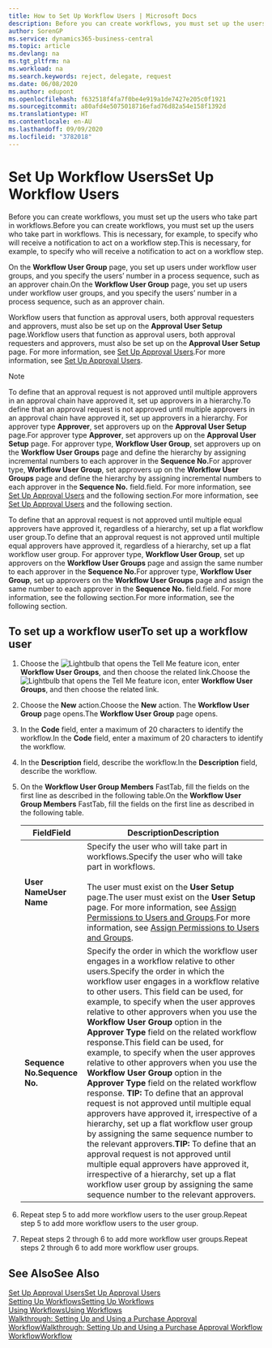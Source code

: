 ```yaml
---
title: How to Set Up Workflow Users | Microsoft Docs
description: Before you can create workflows, you must set up the users who take part in workflows. This is necessary, for example, to specify who will receive a notification to act on a workflow step.
author: SorenGP
ms.service: dynamics365-business-central
ms.topic: article
ms.devlang: na
ms.tgt_pltfrm: na
ms.workload: na
ms.search.keywords: reject, delegate, request
ms.date: 06/08/2020
ms.author: edupont
ms.openlocfilehash: f632518f4fa7f0be4e919a1de7427e205c0f1921
ms.sourcegitcommit: a80afd4e5075018716efad76d82a54e158f1392d
ms.translationtype: HT
ms.contentlocale: en-AU
ms.lasthandoff: 09/09/2020
ms.locfileid: "3782018"
---
```

# <a name="set-up-workflow-users"></a><span data-ttu-id="47392-104">Set Up Workflow Users</span><span class="sxs-lookup"><span data-stu-id="47392-104">Set Up Workflow Users</span></span>

<span data-ttu-id="47392-105">Before you can create workflows, you must set up the users who take part in workflows.</span><span class="sxs-lookup"><span data-stu-id="47392-105">Before you can create workflows, you must set up the users who take part in workflows.</span></span> <span data-ttu-id="47392-106">This is necessary, for example, to specify who will receive a notification to act on a workflow step.</span><span class="sxs-lookup"><span data-stu-id="47392-106">This is necessary, for example, to specify who will receive a notification to act on a workflow step.</span></span>  

<span data-ttu-id="47392-107">On the **Workflow User Group** page, you set up users under workflow user groups, and you specify the users’ number in a process sequence, such as an approver chain.</span><span class="sxs-lookup"><span data-stu-id="47392-107">On the **Workflow User Group** page, you set up users under workflow user groups, and you specify the users’ number in a process sequence, such as an approver chain.</span></span>  

<span data-ttu-id="47392-108">Workflow users that function as approval users, both approval requesters and approvers, must also be set up on the **Approval User Setup** page.</span><span class="sxs-lookup"><span data-stu-id="47392-108">Workflow users that function as approval users, both approval requesters and approvers, must also be set up on the **Approval User Setup** page.</span></span> <span data-ttu-id="47392-109">For more information, see [Set Up Approval Users](across-how-to-set-up-approval-users.md).</span><span class="sxs-lookup"><span data-stu-id="47392-109">For more information, see [Set Up Approval Users](across-how-to-set-up-approval-users.md).</span></span>  

> [!NOTE]  
> <span data-ttu-id="47392-110">To define that an approval request is not approved until multiple approvers in an approval chain have approved it, set up approvers in a hierarchy.</span><span class="sxs-lookup"><span data-stu-id="47392-110">To define that an approval request is not approved until multiple approvers in an approval chain have approved it, set up approvers in a hierarchy.</span></span> <span data-ttu-id="47392-111">For approver type **Approver**, set approvers up on the **Approval User Setup** page.</span><span class="sxs-lookup"><span data-stu-id="47392-111">For approver type **Approver**, set approvers up on the **Approval User Setup** page.</span></span> <span data-ttu-id="47392-112">For approver type, **Workflow User Group**, set approvers up on the **Workflow User Groups** page and define the hierarchy by assigning incremental numbers to each approver in the **Sequence No.**</span><span class="sxs-lookup"><span data-stu-id="47392-112">For approver type, **Workflow User Group**, set approvers up on the **Workflow User Groups** page and define the hierarchy by assigning incremental numbers to each approver in the **Sequence No.**</span></span> <span data-ttu-id="47392-113">field.</span><span class="sxs-lookup"><span data-stu-id="47392-113">field.</span></span> <span data-ttu-id="47392-114">For more information, see [Set Up Approval Users](across-how-to-set-up-approval-users.md) and the following section.</span><span class="sxs-lookup"><span data-stu-id="47392-114">For more information, see [Set Up Approval Users](across-how-to-set-up-approval-users.md) and the following section.</span></span>  
>
> <span data-ttu-id="47392-115">To define that an approval request is not approved until multiple equal approvers have approved it, regardless of a hierarchy, set up a flat workflow user group.</span><span class="sxs-lookup"><span data-stu-id="47392-115">To define that an approval request is not approved until multiple equal approvers have approved it, regardless of a hierarchy, set up a flat workflow user group.</span></span> <span data-ttu-id="47392-116">For approver type, **Workflow User Group**, set up approvers on the **Workflow User Groups** page and assign the same number to each approver in the **Sequence No.**</span><span class="sxs-lookup"><span data-stu-id="47392-116">For approver type, **Workflow User Group**, set up approvers on the **Workflow User Groups** page and assign the same number to each approver in the **Sequence No.**</span></span> <span data-ttu-id="47392-117">field.</span><span class="sxs-lookup"><span data-stu-id="47392-117">field.</span></span> <span data-ttu-id="47392-118">For more information, see the following section.</span><span class="sxs-lookup"><span data-stu-id="47392-118">For more information, see the following section.</span></span>  

## <a name="to-set-up-a-workflow-user"></a><span data-ttu-id="47392-119">To set up a workflow user</span><span class="sxs-lookup"><span data-stu-id="47392-119">To set up a workflow user</span></span>

1. <span data-ttu-id="47392-120">Choose the ![Lightbulb that opens the Tell Me feature](media/ui-search/search_small.png "Tell me what you want to do") icon, enter **Workflow User Groups**, and then choose the related link.</span><span class="sxs-lookup"><span data-stu-id="47392-120">Choose the ![Lightbulb that opens the Tell Me feature](media/ui-search/search_small.png "Tell me what you want to do") icon, enter **Workflow User Groups**, and then choose the related link.</span></span>  
2. <span data-ttu-id="47392-121">Choose the **New** action.</span><span class="sxs-lookup"><span data-stu-id="47392-121">Choose the **New** action.</span></span> <span data-ttu-id="47392-122">The **Workflow User Group** page opens.</span><span class="sxs-lookup"><span data-stu-id="47392-122">The **Workflow User Group** page opens.</span></span>  
3. <span data-ttu-id="47392-123">In the **Code** field, enter a maximum of 20 characters to identify the workflow.</span><span class="sxs-lookup"><span data-stu-id="47392-123">In the **Code** field, enter a maximum of 20 characters to identify the workflow.</span></span>  
4. <span data-ttu-id="47392-124">In the **Description** field, describe the workflow.</span><span class="sxs-lookup"><span data-stu-id="47392-124">In the **Description** field, describe the workflow.</span></span>  
5. <span data-ttu-id="47392-125">On the **Workflow User Group Members** FastTab, fill the fields on the first line as described in the following table.</span><span class="sxs-lookup"><span data-stu-id="47392-125">On the **Workflow User Group Members** FastTab, fill the fields on the first line as described in the following table.</span></span>  

    |<span data-ttu-id="47392-126">Field</span><span class="sxs-lookup"><span data-stu-id="47392-126">Field</span></span>|<span data-ttu-id="47392-127">Description</span><span class="sxs-lookup"><span data-stu-id="47392-127">Description</span></span>|  
    |---------------------------------|---------------------------------------|  
    |<span data-ttu-id="47392-128">**User Name**</span><span class="sxs-lookup"><span data-stu-id="47392-128">**User Name**</span></span>|<span data-ttu-id="47392-129">Specify the user who will take part in workflows.</span><span class="sxs-lookup"><span data-stu-id="47392-129">Specify the user who will take part in workflows.</span></span><br /><br /> <span data-ttu-id="47392-130">The user must exist on the **User Setup** page.</span><span class="sxs-lookup"><span data-stu-id="47392-130">The user must exist on the **User Setup** page.</span></span> <span data-ttu-id="47392-131">For more information, see [Assign Permissions to Users and Groups](ui-define-granular-permissions.md).</span><span class="sxs-lookup"><span data-stu-id="47392-131">For more information, see [Assign Permissions to Users and Groups](ui-define-granular-permissions.md).</span></span>|  
    |<span data-ttu-id="47392-132">**Sequence No.**</span><span class="sxs-lookup"><span data-stu-id="47392-132">**Sequence No.**</span></span>|<span data-ttu-id="47392-133">Specify the order in which the workflow user engages in a workflow relative to other users.</span><span class="sxs-lookup"><span data-stu-id="47392-133">Specify the order in which the workflow user engages in a workflow relative to other users.</span></span> <span data-ttu-id="47392-134">This field can be used, for example, to specify when the user approves relative to other approvers when you use the **Workflow User Group** option in the **Approver Type** field on the related workflow response.</span><span class="sxs-lookup"><span data-stu-id="47392-134">This field can be used, for example, to specify when the user approves relative to other approvers when you use the **Workflow User Group** option in the **Approver Type** field on the related workflow response.</span></span> <span data-ttu-id="47392-135">**TIP:**  To define that an approval request is not approved until multiple equal approvers have approved it, irrespective of a hierarchy, set up a flat workflow user group by assigning the same sequence number to the relevant approvers.</span><span class="sxs-lookup"><span data-stu-id="47392-135">**TIP:**  To define that an approval request is not approved until multiple equal approvers have approved it, irrespective of a hierarchy, set up a flat workflow user group by assigning the same sequence number to the relevant approvers.</span></span>|  
6. <span data-ttu-id="47392-136">Repeat step 5 to add more workflow users to the user group.</span><span class="sxs-lookup"><span data-stu-id="47392-136">Repeat step 5 to add more workflow users to the user group.</span></span>  
7. <span data-ttu-id="47392-137">Repeat steps 2 through 6 to add more workflow user groups.</span><span class="sxs-lookup"><span data-stu-id="47392-137">Repeat steps 2 through 6 to add more workflow user groups.</span></span>  

## <a name="see-also"></a><span data-ttu-id="47392-138">See Also</span><span class="sxs-lookup"><span data-stu-id="47392-138">See Also</span></span>

[<span data-ttu-id="47392-139">Set Up Approval Users</span><span class="sxs-lookup"><span data-stu-id="47392-139">Set Up Approval Users</span></span>](across-how-to-set-up-approval-users.md)  
[<span data-ttu-id="47392-140">Setting Up Workflows</span><span class="sxs-lookup"><span data-stu-id="47392-140">Setting Up Workflows</span></span>](across-set-up-workflows.md)  
[<span data-ttu-id="47392-141">Using Workflows</span><span class="sxs-lookup"><span data-stu-id="47392-141">Using Workflows</span></span>](across-use-workflows.md)  
[<span data-ttu-id="47392-142">Walkthrough: Setting Up and Using a Purchase Approval Workflow</span><span class="sxs-lookup"><span data-stu-id="47392-142">Walkthrough: Setting Up and Using a Purchase Approval Workflow</span></span>](walkthrough-setting-up-and-using-a-purchase-approval-workflow.md)  
[<span data-ttu-id="47392-143">Workflow</span><span class="sxs-lookup"><span data-stu-id="47392-143">Workflow</span></span>](across-workflow.md)  

